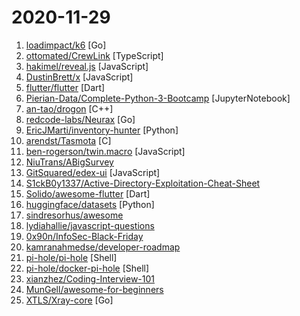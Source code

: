 # 2020-11-29

1. [loadimpact/k6](https://github.com/loadimpact/k6 "A modern load testing tool, using Go and JavaScript - https://k6.io") [Go]
2. [ottomated/CrewLink](https://github.com/ottomated/CrewLink "Free, open, Among Us Proximity Chat") [TypeScript]
3. [hakimel/reveal.js](https://github.com/hakimel/reveal.js "The HTML Presentation Framework") [JavaScript]
4. [DustinBrett/x](https://github.com/DustinBrett/x "Desktop environment in the browser.") [JavaScript]
5. [flutter/flutter](https://github.com/flutter/flutter "Flutter makes it easy and fast to build beautiful apps for mobile and beyond.") [Dart]
6. [Pierian-Data/Complete-Python-3-Bootcamp](https://github.com/Pierian-Data/Complete-Python-3-Bootcamp "Course Files for Complete Python 3 Bootcamp Course on Udemy") [JupyterNotebook]
7. [an-tao/drogon](https://github.com/an-tao/drogon "Drogon: A C++14/17 based HTTP web application framework running on Linux/macOS/Unix/Windows") [C++]
8. [redcode-labs/Neurax](https://github.com/redcode-labs/Neurax "A library for constructing self-spreading binaries") [Go]
9. [EricJMarti/inventory-hunter](https://github.com/EricJMarti/inventory-hunter "⚡️ Get notified as soon as your next CPU/GPU is in stock") [Python]
10. [arendst/Tasmota](https://github.com/arendst/Tasmota "Alternative firmware for ESP8266 with easy configuration using webUI, OTA updates, automation using timers or rules, expandability and entirely local control over MQTT, HTTP, Serial or KNX. Full documentation at") [C]
11. [ben-rogerson/twin.macro](https://github.com/ben-rogerson/twin.macro "🦹‍♂️ Twin blends the magic of Tailwind with the flexibility of css-in-js (emotion, styled-components and goober) at build time.") [JavaScript]
12. [NiuTrans/ABigSurvey](https://github.com/NiuTrans/ABigSurvey "A collection of 400+ survey papers on Natural Language Processing (NLP) and Machine Learning (ML)") 
13. [GitSquared/edex-ui](https://github.com/GitSquared/edex-ui "A cross-platform, customizable science fiction terminal emulator with advanced monitoring & touchscreen support.") [JavaScript]
14. [S1ckB0y1337/Active-Directory-Exploitation-Cheat-Sheet](https://github.com/S1ckB0y1337/Active-Directory-Exploitation-Cheat-Sheet "A cheat sheet that contains common enumeration and attack methods for Windows Active Directory.") 
15. [Solido/awesome-flutter](https://github.com/Solido/awesome-flutter "An awesome list that curates the best Flutter libraries, tools, tutorials, articles and more.") [Dart]
16. [huggingface/datasets](https://github.com/huggingface/datasets "🤗 Fast, efficient, open-access datasets and evaluation metrics in PyTorch, TensorFlow, NumPy and Pandas") [Python]
17. [sindresorhus/awesome](https://github.com/sindresorhus/awesome "😎 Awesome lists about all kinds of interesting topics") 
18. [lydiahallie/javascript-questions](https://github.com/lydiahallie/javascript-questions "A long list of (advanced) JavaScript questions, and their explanations ✨") 
19. [0x90n/InfoSec-Black-Friday](https://github.com/0x90n/InfoSec-Black-Friday "All the deals for InfoSec related software/tools this Black Friday") 
20. [kamranahmedse/developer-roadmap](https://github.com/kamranahmedse/developer-roadmap "Roadmap to becoming a web developer in 2020") 
21. [pi-hole/pi-hole](https://github.com/pi-hole/pi-hole "A black hole for Internet advertisements") [Shell]
22. [pi-hole/docker-pi-hole](https://github.com/pi-hole/docker-pi-hole "Pi-hole in a docker container") [Shell]
23. [xianzhez/Coding-Interview-101](https://github.com/xianzhez/Coding-Interview-101 "Coding interview tips") 
24. [MunGell/awesome-for-beginners](https://github.com/MunGell/awesome-for-beginners "A list of awesome beginners-friendly projects.") 
25. [XTLS/Xray-core](https://github.com/XTLS/Xray-core "Xray, Penetrates Everything. Also the best v2ray-core, with XTLS support. Fully compatible configuration.") [Go]
